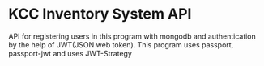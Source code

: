 # KCC Inventory System API
API for registering users in this program with mongodb and authentication by the help of JWT(JSON web token). This program uses passport, passport-jwt and uses JWT-Strategy 